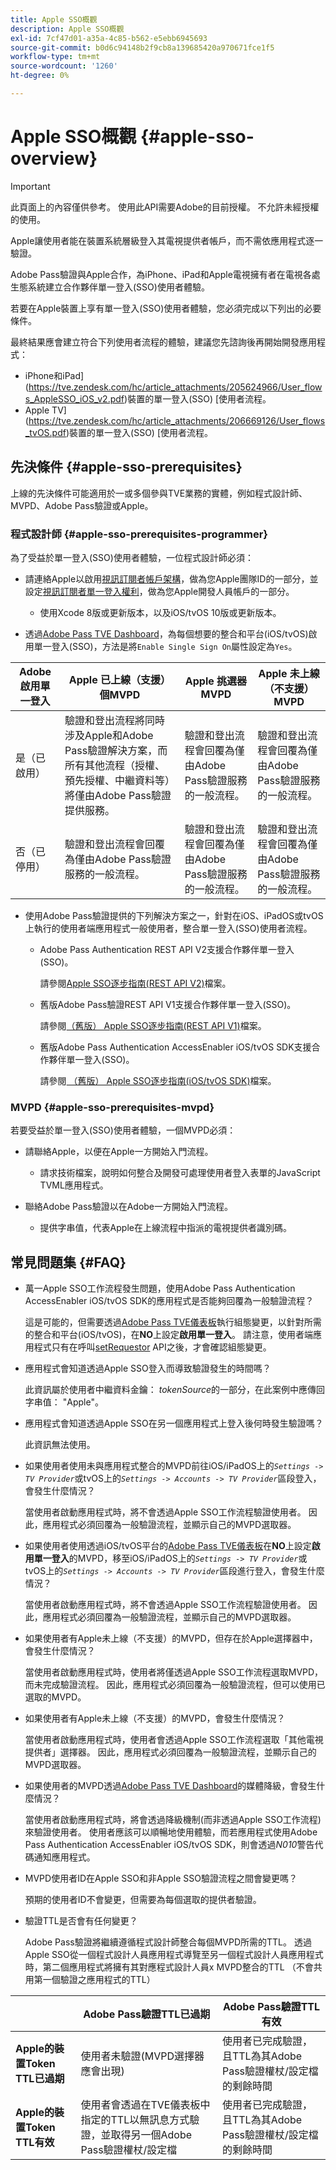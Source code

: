 ```yaml
---
title: Apple SSO概觀
description: Apple SSO概觀
exl-id: 7cf47d01-a35a-4c85-b562-e5ebb6945693
source-git-commit: b0d6c94148b2f9cb8a139685420a970671fce1f5
workflow-type: tm+mt
source-wordcount: '1260'
ht-degree: 0%

---
```


# Apple SSO概觀 {#apple-sso-overview}

>[!IMPORTANT]
>
>此頁面上的內容僅供參考。 使用此API需要Adobe的目前授權。 不允許未經授權的使用。

Apple讓使用者能在裝置系統層級登入其電視提供者帳戶，而不需依應用程式逐一驗證。

Adobe Pass驗證與Apple合作，為iPhone、iPad和Apple電視擁有者在電視各處生態系統建立合作夥伴單一登入(SSO)使用者體驗。

若要在Apple裝置上享有單一登入(SSO)使用者體驗，您必須完成以下列出的必要條件。

最終結果應會建立符合下列使用者流程的體驗，建議您先諮詢後再開始開發應用程式：

* iPhone和iPad](https://tve.zendesk.com/hc/article_attachments/205624966/User_flows_AppleSSO_iOS_v2.pdf)裝置的單一登入(SSO) [使用者流程。
* Apple TV](https://tve.zendesk.com/hc/article_attachments/206669126/User_flows_tvOS.pdf)裝置的單一登入(SSO) [使用者流程。

## 先決條件 {#apple-sso-prerequisites}

上線的先決條件可能適用於一或多個參與TVE業務的實體，例如程式設計師、MVPD、Adobe Pass驗證或Apple。

### 程式設計師 {#apple-sso-prerequisites-programmer}

為了受益於單一登入(SSO)使用者體驗，一位程式設計師必須：

* 請連絡Apple以啟用[視訊訂閱者帳戶架構](https://developer.apple.com/documentation/videosubscriberaccount)，做為您Apple團隊ID的一部分，並設定[視訊訂閱者單一登入權利](https://developer.apple.com/documentation/bundleresources/entitlements/com_apple_developer_video-subscriber-single-sign-on)，做為您Apple開發人員帳戶的一部分。

   * 使用Xcode 8版或更新版本，以及iOS/tvOS 10版或更新版本。

* 透過[Adobe Pass TVE Dashboard](https://experience.adobe.com/#/pass/authentication)，為每個想要的整合和平台(iOS/tvOS)啟用單一登入(SSO)，方法是將`Enable Single Sign On`屬性設定為`Yes`。

| Adobe啟用單一登入 | Apple **已上線（支援）**&#x200B;個MVPD | Apple **挑選器** MVPD | Apple **未上線（不支援）** MVPD |
|-----------------------------|------------------------------------------------------------------------------------------------------------------------------------------------------------------------------------------------------------------------------------|----------------------------------------------------------------------------------------------------------------------|----------------------------------------------------------------------------------------------------------------------|
| 是（已啟用） | 驗證和登出流程將同時涉及Apple和Adobe Pass驗證解決方案，而所有其他流程（授權、預先授權、中繼資料等）將僅由Adobe Pass驗證提供服務。 | 驗證和登出流程會回覆為僅由Adobe Pass驗證服務的一般流程。 | 驗證和登出流程會回覆為僅由Adobe Pass驗證服務的一般流程。 |
| 否（已停用） | 驗證和登出流程會回覆為僅由Adobe Pass驗證服務的一般流程。 | 驗證和登出流程會回覆為僅由Adobe Pass驗證服務的一般流程。 | 驗證和登出流程會回覆為僅由Adobe Pass驗證服務的一般流程。 |

* 使用Adobe Pass驗證提供的下列解決方案之一，針對在iOS、iPadOS或tvOS上執行的使用者端應用程式一般使用者，整合單一登入(SSO)使用者流程。

   * Adobe Pass Authentication REST API V2支援合作夥伴單一登入(SSO)。

     請參閱[Apple SSO逐步指南(REST API V2)](apple-sso-cookbook-rest-api-v2.md)檔案。

   * 舊版Adobe Pass驗證REST API V1支援合作夥伴單一登入(SSO)。

     請參閱[（舊版） Apple SSO逐步指南(REST API V1)](../../../../legacy/sso-access/apple-sso-cookbook-rest-api-v1.md)檔案。

   * 舊版Adobe Pass Authentication AccessEnabler iOS/tvOS SDK支援合作夥伴單一登入(SSO)。

     請參閱[ （舊版） Apple SSO逐步指南(iOS/tvOS SDK)](../../../../legacy/sso-access/apple-sso-cookbook-iostvos-sdk.md)檔案。

### MVPD {#apple-sso-prerequisites-mvpd}

若要受益於單一登入(SSO)使用者體驗，一個MVPD必須：

* 請聯絡Apple，以便在Apple一方開始入門流程。

   * 請求技術檔案，說明如何整合及開發可處理使用者登入表單的JavaScript TVML應用程式。

* 聯絡Adobe Pass驗證以在Adobe一方開始入門流程。

   * 提供字串值，代表Apple在上線流程中指派的電視提供者識別碼。

## 常見問題集 {#FAQ}

* 萬一Apple SSO工作流程發生問題，使用Adobe Pass Authentication AccessEnabler iOS/tvOS SDK的應用程式是否能夠回覆為一般驗證流程？

  這是可能的，但需要透過[Adobe Pass TVE儀表板](https://experience.adobe.com/#/pass/authentication)執行組態變更，以針對所需的整合和平台(iOS/tvOS)，在&#x200B;**NO**&#x200B;上設定&#x200B;**啟用單一登入**。 請注意，使用者端應用程式只有在呼叫[setRequestor](/help/authentication/integration-guide-programmers/legacy/sdks/ios-tvos-sdk/iostvos-sdk-api-reference.md#setReqV3) API之後，才會確認組態變更。


* 應用程式會知道透過Apple SSO登入而導致驗證發生的時間嗎？

  此資訊屬於使用者中繼資料金鑰： *tokenSource*&#x200B;的一部分，在此案例中應傳回字串值： &quot;Apple&quot;。


* 應用程式會知道透過Apple SSO在另一個應用程式上登入後何時發生驗證嗎？

  此資訊無法使用。


* 如果使用者使用未與應用程式整合的MVPD前往iOS/iPadOS上的&#x200B;*`Settings -> TV Provider`*&#x200B;或tvOS上的&#x200B;*`Settings -> Accounts -> TV Provider`*&#x200B;區段登入，會發生什麼情況？

  當使用者啟動應用程式時，將不會透過Apple SSO工作流程驗證使用者。 因此，應用程式必須回覆為一般驗證流程，並顯示自己的MVPD選取器。


* 如果使用者使用透過iOS/tvOS平台的[Adobe Pass TVE儀表板](https://experience.adobe.com/#/pass/authentication)在&#x200B;**NO**&#x200B;上設定&#x200B;**啟用單一登入**&#x200B;的MVPD，移至iOS/iPadOS上的&#x200B;*`Settings -> TV Provider`*&#x200B;或tvOS上的&#x200B;*`Settings -> Accounts -> TV Provider`*&#x200B;區段進行登入，會發生什麼情況？

  當使用者啟動應用程式時，將不會透過Apple SSO工作流程驗證使用者。 因此，應用程式必須回覆為一般驗證流程，並顯示自己的MVPD選取器。


* 如果使用者有Apple未上線（不支援）的MVPD，但存在於Apple選擇器中，會發生什麼情況？

  當使用者啟動應用程式時，使用者將僅透過Apple SSO工作流程選取MVPD，而未完成驗證流程。 因此，應用程式必須回覆為一般驗證流程，但可以使用已選取的MVPD。


* 如果使用者有Apple未上線（不支援）的MVPD，會發生什麼情況？

  當使用者啟動應用程式時，使用者會透過Apple SSO工作流程選取「其他電視提供者」選擇器。 因此，應用程式必須回覆為一般驗證流程，並顯示自己的MVPD選取器。


* 如果使用者的MVPD透過[Adobe Pass TVE Dashboard](https://experience.adobe.com/#/pass/authentication)的媒體降級，會發生什麼情況？

  當使用者啟動應用程式時，將會透過降級機制(而非透過Apple SSO工作流程)來驗證使用者。 使用者應該可以順暢地使用體驗，而若應用程式使用Adobe Pass Authentication AccessEnabler iOS/tvOS SDK，則會透過&#x200B;*N010*&#x200B;警告代碼通知應用程式。


* MVPD使用者ID在Apple SSO和非Apple SSO驗證流程之間會變更嗎？

  預期的使用者ID不會變更，但需要為每個選取的提供者驗證。


* 驗證TTL是否會有任何變更？

  Adobe Pass驗證將繼續遵循程式設計師整合每個MVPD所需的TTL。 透過Apple SSO從一個程式設計人員應用程式導覽至另一個程式設計人員應用程式時，第二個應用程式將擁有其對應程式設計人員x MVPD整合的TTL （不會共用第一個驗證之應用程式的TTL）

|                                      | Adobe Pass驗證TTL已過期 | Adobe Pass驗證TTL有效 |
|--------------------------------------|------------------------------------------------------------------------------------------------------------------------------------|--------------------------------------------------------------------------------------------------------|
| **Apple的裝置Token TTL已過期** | 使用者未驗證(MVPD選擇器應會出現) | 使用者已完成驗證，且TTL為其Adobe Pass驗證權杖/設定檔的剩餘時間 |
| **Apple的裝置Token TTL有效** | 使用者會透過在TVE儀表板中指定的TTL以無訊息方式驗證，並取得另一個Adobe Pass驗證權杖/設定檔 | 使用者已完成驗證，且TTL為其Adobe Pass驗證權杖/設定檔的剩餘時間 |

